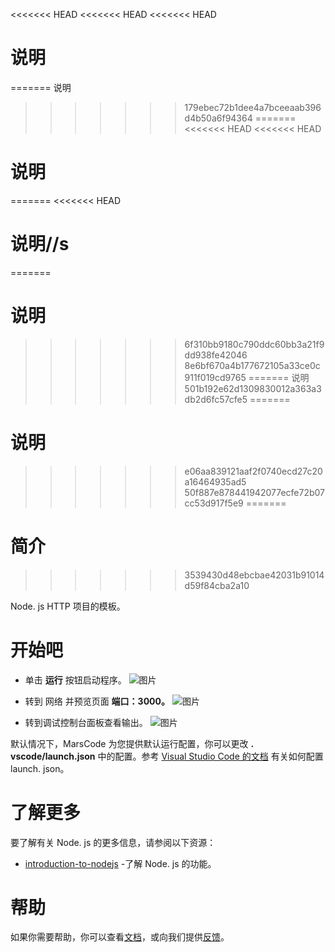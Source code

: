 <<<<<<< HEAD
<<<<<<< HEAD
<<<<<<< HEAD
# 说明
=======
说明
>>>>>>> 179ebec72b1dee4a7bceeaab396d4b50a6f94364
=======
<<<<<<< HEAD
<<<<<<< HEAD
# 说明
=======
<<<<<<< HEAD
# 说明//s
=======
# 说明
>>>>>>> 6f310bb9180c790ddc60bb3a21f9dd938fe42046
>>>>>>> 8e6bf670a4b177672105a33ce0c911f019cd9765
=======
说明
>>>>>>> 501b192e62d1309830012a363a3db2d6fc57cfe5
=======
# 说明
>>>>>>> e06aa839121aaf2f0740ecd27c20a16464935ad5
>>>>>>> 50f887e878441942077ecfe72b07cc53d917f5e9
=======
# 简介
>>>>>>> 3539430d48ebcbae42031b91014d59f84cba2a10

Node. js HTTP 项目的模板。

# 开始吧

- 单击 **运行** 按钮启动程序。
  ![图片](https://lf-cdn.marscode.com.cn/obj/eden-cn/ljhwz_lkpkbvsj/ljhwZthlaukjlkulzlp/project_template/prod/6355a55598a80ce9be5ab1ad5c61cae57e076aef/images/native_nodejs/run.png)

- 转到 网络 并预览页面 **端口：3000。**
  ![图片](https://lf-cdn.marscode.com.cn/obj/eden-cn/ljhwz_lkpkbvsj/ljhwZthlaukjlkulzlp/project_template/prod/6355a55598a80ce9be5ab1ad5c61cae57e076aef/images/native_nodejs/cloud_port.png)

- 转到调试控制台面板查看输出。
  ![图片](https://lf-cdn.marscode.com.cn/obj/eden-cn/ljhwz_lkpkbvsj/ljhwZthlaukjlkulzlp/project_template/prod/6355a55598a80ce9be5ab1ad5c61cae57e076aef/images/native_nodejs/preview.png)

默认情况下，MarsCode 为您提供默认运行配置，你可以更改 **. vscode/launch.json** 中的配置。参考 [Visual Studio Code 的文档](https://code.visualstudio.com/docs/editor/debugging) 有关如何配置 launch. json。

# 了解更多

要了解有关 Node. js 的更多信息，请参阅以下资源：

- [introduction-to-nodejs](https://nodejs.org/en/learn/getting-started/introduction-to-nodejs) -了解 Node. js 的功能。

# 帮助

如果你需要帮助，你可以查看[文档](https://docs.marscode.cn/)，或向我们提供[反馈](https://juejin.cn/pin/club/7359094304150650889?utm_source=doc&utm_medium=marscode)。
